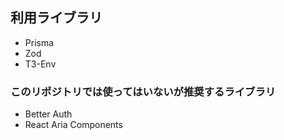 ## 利用ライブラリ

- Prisma
- Zod
- T3-Env

### このリポジトリでは使ってはいないが推奨するライブラリ

- Better Auth
- React Aria Components
